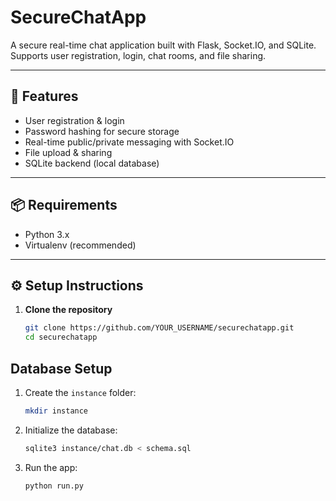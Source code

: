 # SecureChatApp

A secure real-time chat application built with Flask, Socket.IO, and SQLite.  
Supports user registration, login, chat rooms, and file sharing.

---

## 🚀 Features

- User registration & login
- Password hashing for secure storage
- Real-time public/private messaging with Socket.IO
- File upload & sharing
- SQLite backend (local database)

---

## 📦 Requirements

- Python 3.x
- Virtualenv (recommended)

---

## ⚙️ Setup Instructions

1. **Clone the repository**
   ```bash
   git clone https://github.com/YOUR_USERNAME/securechatapp.git
   cd securechatapp

## Database Setup

1. Create the `instance` folder:
    ```bash
    mkdir instance
    ```

2. Initialize the database:
    ```bash
    sqlite3 instance/chat.db < schema.sql
    ```

3. Run the app:
    ```bash
    python run.py
    ```

